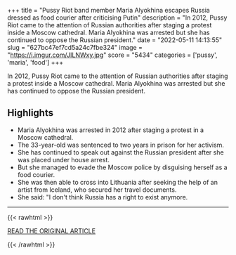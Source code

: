 +++
title = "Pussy Riot band member Maria Alyokhina escapes Russia dressed as food courier after criticising Putin"
description = "In 2012, Pussy Riot came to the attention of Russian authorities after staging a protest inside a Moscow cathedral. Maria Alyokhina was arrested but she has continued to oppose the Russian president."
date = "2022-05-11 14:13:55"
slug = "627bc47ef7cd5a24c7fbe324"
image = "https://i.imgur.com/JILNWxy.jpg"
score = "5434"
categories = ['pussy', 'maria', 'food']
+++

In 2012, Pussy Riot came to the attention of Russian authorities after staging a protest inside a Moscow cathedral. Maria Alyokhina was arrested but she has continued to oppose the Russian president.

## Highlights

- Maria Alyokhina was arrested in 2012 after staging a protest in a Moscow cathedral.
- The 33-year-old was sentenced to two years in prison for her activism.
- She has continued to speak out against the Russian president after she was placed under house arrest.
- But she managed to evade the Moscow police by disguising herself as a food courier.
- She was then able to cross into Lithuania after seeking the help of an artist from Iceland, who secured her travel documents.
- She said: "I don't think Russia has a right to exist anymore.

---

{{< rawhtml >}}
  <p class="article-category">
    <a target="_blank" href="https://news.sky.com/story/pussy-riot-band-member-maria-alyokhina-escapes-russia-dressed-as-food-courier-after-criticising-putin-12610400">READ THE ORIGINAL ARTICLE</a>
  </p>
{{< /rawhtml >}}
